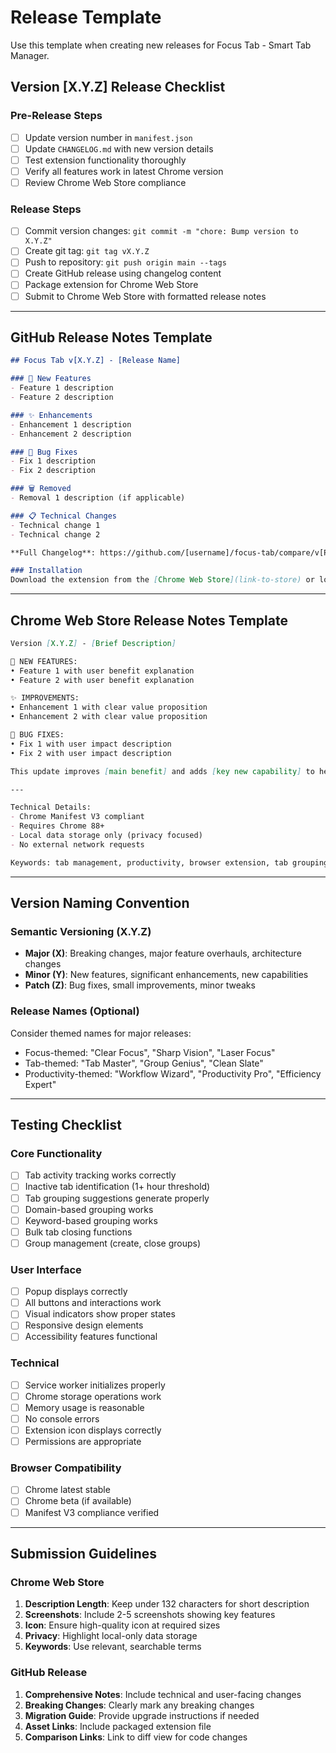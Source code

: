 # Release Template

Use this template when creating new releases for Focus Tab - Smart Tab Manager.

## Version [X.Y.Z] Release Checklist

### Pre-Release Steps
- [ ] Update version number in `manifest.json`
- [ ] Update `CHANGELOG.md` with new version details
- [ ] Test extension functionality thoroughly
- [ ] Verify all features work in latest Chrome version
- [ ] Review Chrome Web Store compliance

### Release Steps
- [ ] Commit version changes: `git commit -m "chore: Bump version to X.Y.Z"`
- [ ] Create git tag: `git tag vX.Y.Z`
- [ ] Push to repository: `git push origin main --tags`
- [ ] Create GitHub release using changelog content
- [ ] Package extension for Chrome Web Store
- [ ] Submit to Chrome Web Store with formatted release notes

---

## GitHub Release Notes Template

```markdown
## Focus Tab v[X.Y.Z] - [Release Name]

### 🚀 New Features
- Feature 1 description
- Feature 2 description

### ✨ Enhancements
- Enhancement 1 description
- Enhancement 2 description

### 🔧 Bug Fixes
- Fix 1 description
- Fix 2 description

### 🗑️ Removed
- Removal 1 description (if applicable)

### 📋 Technical Changes
- Technical change 1
- Technical change 2

**Full Changelog**: https://github.com/[username]/focus-tab/compare/v[PREV_VERSION]...v[CURRENT_VERSION]

### Installation
Download the extension from the [Chrome Web Store](link-to-store) or load unpacked from the [releases page](link-to-releases).
```

---

## Chrome Web Store Release Notes Template

```markdown
Version [X.Y.Z] - [Brief Description]

🚀 NEW FEATURES:
• Feature 1 with user benefit explanation
• Feature 2 with user benefit explanation

✨ IMPROVEMENTS:
• Enhancement 1 with clear value proposition
• Enhancement 2 with clear value proposition

🔧 BUG FIXES:
• Fix 1 with user impact description
• Fix 2 with user impact description

This update improves [main benefit] and adds [key new capability] to help you manage your browser tabs more effectively.

---

Technical Details:
- Chrome Manifest V3 compliant
- Requires Chrome 88+
- Local data storage only (privacy focused)
- No external network requests

Keywords: tab management, productivity, browser extension, tab grouping, inactive tabs
```

---

## Version Naming Convention

### Semantic Versioning (X.Y.Z)
- **Major (X)**: Breaking changes, major feature overhauls, architecture changes
- **Minor (Y)**: New features, significant enhancements, new capabilities
- **Patch (Z)**: Bug fixes, small improvements, minor tweaks

### Release Names (Optional)
Consider themed names for major releases:
- Focus-themed: "Clear Focus", "Sharp Vision", "Laser Focus"
- Tab-themed: "Tab Master", "Group Genius", "Clean Slate"
- Productivity-themed: "Workflow Wizard", "Productivity Pro", "Efficiency Expert"

---

## Testing Checklist

### Core Functionality
- [ ] Tab activity tracking works correctly
- [ ] Inactive tab identification (1+ hour threshold)
- [ ] Tab grouping suggestions generate properly
- [ ] Domain-based grouping works
- [ ] Keyword-based grouping works
- [ ] Bulk tab closing functions
- [ ] Group management (create, close groups)

### User Interface
- [ ] Popup displays correctly
- [ ] All buttons and interactions work
- [ ] Visual indicators show proper states
- [ ] Responsive design elements
- [ ] Accessibility features functional

### Technical
- [ ] Service worker initializes properly
- [ ] Chrome storage operations work
- [ ] Memory usage is reasonable
- [ ] No console errors
- [ ] Extension icon displays correctly
- [ ] Permissions are appropriate

### Browser Compatibility
- [ ] Chrome latest stable
- [ ] Chrome beta (if available)
- [ ] Manifest V3 compliance verified

---

## Submission Guidelines

### Chrome Web Store
1. **Description Length**: Keep under 132 characters for short description
2. **Screenshots**: Include 2-5 screenshots showing key features
3. **Icon**: Ensure high-quality icon at required sizes
4. **Privacy**: Highlight local-only data storage
5. **Keywords**: Use relevant, searchable terms

### GitHub Release
1. **Comprehensive Notes**: Include technical and user-facing changes
2. **Breaking Changes**: Clearly mark any breaking changes
3. **Migration Guide**: Provide upgrade instructions if needed
4. **Asset Links**: Include packaged extension file
5. **Comparison Links**: Link to diff view for code changes